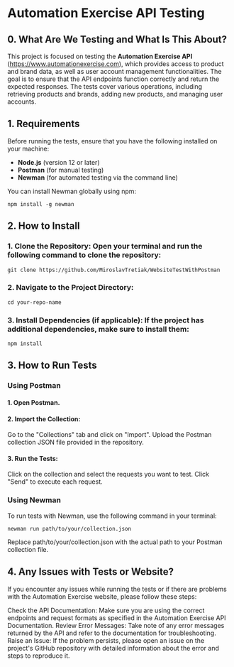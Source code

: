 # Automation Exercise API Testing

## 0. What Are We Testing and What Is This About?

This project is focused on testing the **Automation Exercise API** (https://www.automationexercise.com), which provides access to product and brand data, as well as user account management functionalities. The goal is to ensure that the API endpoints function correctly and return the expected responses. The tests cover various operations, including retrieving products and brands, adding new products, and managing user accounts.

## 1. Requirements

Before running the tests, ensure that you have the following installed on your machine:

- **Node.js** (version 12 or later)
- **Postman** (for manual testing)
- **Newman** (for automated testing via the command line)

You can install Newman globally using npm:
```
npm install -g newman
```

## 2. How to Install
### 1. Clone the Repository: Open your terminal and run the following command to clone the repository:

```
git clone https://github.com/MiroslavTretiak/WebsiteTestWithPostman
```
### 2. Navigate to the Project Directory:

```
cd your-repo-name
```

### 3. Install Dependencies (if applicable): If the project has additional dependencies, make sure to install them:

```
npm install
```

## 3. How to Run Tests

### Using Postman

#### 1. Open Postman.
#### 2. Import the Collection:
Go to the "Collections" tab and click on "Import".
Upload the Postman collection JSON file provided in the repository.

#### 3. Run the Tests:
Click on the collection and select the requests you want to test.
Click "Send" to execute each request.

### Using Newman
To run tests with Newman, use the following command in your terminal:

```
newman run path/to/your/collection.json
```
Replace path/to/your/collection.json with the actual path to your Postman collection file.


## 4. Any Issues with Tests or Website?
If you encounter any issues while running the tests or if there are problems with the Automation Exercise website, please follow these steps:

Check the API Documentation: Make sure you are using the correct endpoints and request formats as specified in the Automation Exercise API Documentation.
Review Error Messages: Take note of any error messages returned by the API and refer to the documentation for troubleshooting.
Raise an Issue: If the problem persists, please open an issue on the project's GitHub repository with detailed information about the error and steps to reproduce it.
